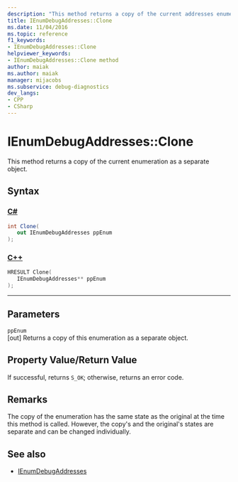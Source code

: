 ```yaml
---
description: "This method returns a copy of the current addresses enumeration as a separate object."
title: IEnumDebugAddresses::Clone
ms.date: 11/04/2016
ms.topic: reference
f1_keywords:
- IEnumDebugAddresses::Clone
helpviewer_keywords:
- IEnumDebugAddresses::Clone method
author: maiak
ms.author: maiak
manager: mijacobs
ms.subservice: debug-diagnostics
dev_langs:
- CPP
- CSharp
---
```

# IEnumDebugAddresses::Clone

This method returns a copy of the current enumeration as a separate object.

## Syntax

### [C#](#tab/csharp)
```csharp
int Clone(
   out IEnumDebugAddresses ppEnum
);
```
### [C++](#tab/cpp)
```cpp
HRESULT Clone(
   IEnumDebugAddresses** ppEnum
);
```
---

## Parameters
`ppEnum`\
[out] Returns a copy of this enumeration as a separate object.

## Property Value/Return Value
 If successful, returns `S_OK`; otherwise, returns an error code.

## Remarks
 The copy of the enumeration has the same state as the original at the time this method is called. However, the copy's and the original's states are separate and can be changed individually.

## See also
- [IEnumDebugAddresses](../../../extensibility/debugger/reference/ienumdebugaddresses.md)
